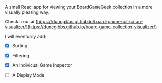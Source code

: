 A small React app for viewing your BoardGameGeek collection in a more visually pleasing way.

Check it out at [https://duncgibbs.github.io/board-game-collection-visualizer/](https://duncgibbs.github.io/board-game-collection-visualizer/)

I will eventually add:

- [x] Sorting
- [x] Filtering
- [x] An Individual Game Inspector
- [ ] A Display Mode


